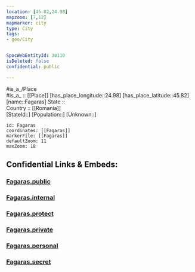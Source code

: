 ```yaml
---
location: [45.82,24.98] 
mapzoom: [7,12] 
mapmarker: city 
type: City
tags:
- geo/City


SpocWebEntityId: 30110
isDeleted: false
confidential: public

---
```

#is_a_/Place  
#is_a_ :: [[Place]] 
[has_place_longitude::24.98] 
[has_place_latitude::45.82] 
[name::Fagaras] 
State ::  
Country :: [[Romania]]  
[StateId::] 
[Population::] 
[Unknown::] 


```leaflet
id: Fagaras
coordinates: [[Fagaras]] 
markerFile: [[Fagaras]] 
defaultZoom: 11 
maxZoom: 18
```


## Confidential Links & Embeds: 

### [Fagaras.public](/_public/\Earth\Continent\Europe\Europe~East\Romania\Regions~Romania\Romania~Centru\Brasov\CityFagaras.public.md) 

### [Fagaras.internal](/_internal/\Earth\Continent\Europe\Europe~East\Romania\Regions~Romania\Romania~Centru\Brasov\CityFagaras.internal.md) 

### [Fagaras.protect](/_protect/\Earth\Continent\Europe\Europe~East\Romania\Regions~Romania\Romania~Centru\Brasov\CityFagaras.protect.md) 

### [Fagaras.private](/_private/\Earth\Continent\Europe\Europe~East\Romania\Regions~Romania\Romania~Centru\Brasov\CityFagaras.private.md) 

### [Fagaras.personal](/_personal/\Earth\Continent\Europe\Europe~East\Romania\Regions~Romania\Romania~Centru\Brasov\CityFagaras.personal.md) 

### [Fagaras.secret](/_secret/\Earth\Continent\Europe\Europe~East\Romania\Regions~Romania\Romania~Centru\Brasov\CityFagaras.secret.md)

